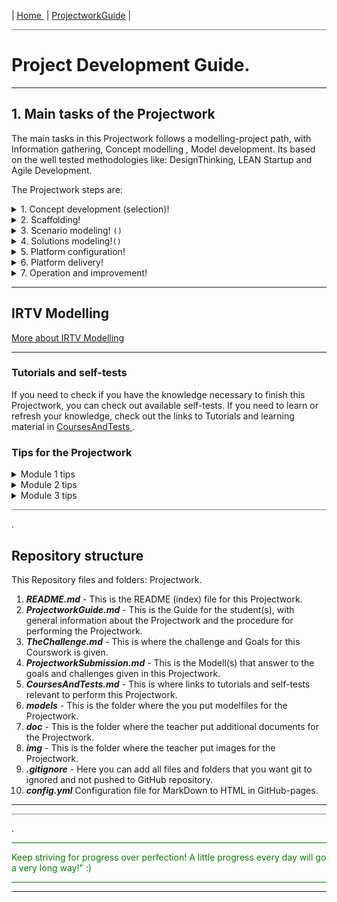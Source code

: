 | [Home ](Home.md) | [ProjectworkGuide](ProjectworkGuide.md) |

<hr style="background: gray" /> 

# Project Development Guide.

---

## 1. Main tasks of the Projectwork

The main tasks in this Projectwork follows a modelling-project path, with Information gathering, Concept modelling , Model development.
Its based on the well tested methodologies like: DesignThinking, LEAN Startup and Agile Development.

The Projectwork steps are:

<details><summary>1. Concept development (selection)!</summary>
Concept selection identifies existing approaches, solutions and methodologies, then ana- lyzes and tests them on the problem at hand, in order to reuse best practices and gain ideas for innovation.

### Concept Development  
In concept development the project team explores, discusses, and analyzes existing visual solu- tion concepts, in order to
• Better understand the business challenges faced by the organization,
• Get new ideas about how visual solutions may be applied to solve identified business
challenges,
• Improve solution quality and reduce cost by reusing existing solutions or services.
The solution concepts may come from any of the participants:
• Standard and basic solutions developed by AKM and their partners.
• Applications and methodology support solutions developed by independent solutions de- velopment consultants.
• Applications and solutions already being used by the customer company, e.g. based on spreadsheets and other documents, or simple database applications (e.g. Microsoft Access).
These steps are involved:
1. Capture the key business objectives and challenges that the solution should address.
2. Identify, select and describe the solutions concepts deemed relevant. In addition to con- cepts based on existing solutions, completely new ideas should also be represented.
3. Analyze the concepts, capture arguments pro and contra their usefulness in this case, with reference to the business objectives and challenges.
4. Select one or a combination of concepts. If a template is available for the selected solu- tion concept(s), include its tasks, views, roles, and information content in the knowledge model for you project.
The model below shows an example of a high level analysis of solution concepts. On the top, we find five business objectives, which leads to four challenges (issues) of concern to key roles in the organization. A set of solution concepts (lightbulbs) address these challenges, sometimes caus- ing new challenges that should be addressed. Objectives, arguments and data support or con- flicts with (red arrows) the various solution concepts.

---

</details>
<details><summary>2. Scaffolding!</summary>
Scaffolding creates an overview model of the domain in question, identifying the roles of users and stakeholders, the tasks they perform, and the information they apply or produce.

### Scaffolding  
The aim of scaffolding is to get an overview of the situation, the user and stakeholders of the companies involved, their main work activities, and the core content of their work. The scaffolding model is a top-level IRTV model that provides the conceptual framework for the construction of the main solutions model. Scaffolding is also aimed at creating some coherence among the par- ticipants, a minimum of shared terminology and context understanding. The scaffolding model should be initiated as soon as the project starts, and it should be the main vehicle of analysis and communication during the first meetings in the project team.
In all, a scaffolding model that identifies the main IRTV elements and their interdependencies.  



</details>
<details><summary>3. Scenario modeling! <code>()</code></summary>
Scenario modeling provides more rich and detailed representations of important task pat- terns. In addition to role responsibilities and detailed information flows, the model at this stage should also represent the views, with information content and services (tasks) needed for performing the work.

### Scenario Modeling  
Scenario modeling creates detailed descriptions of how a visual, model-configured solution will work to solve a given problem.  
Whereas the scaffolding models are built top down to get an overview of the situation, scenario models focus on the concrete details of particular situations. We typically abstract and generalize from these particulars in order to build a useful solution based on scenarios. Scenario modeling is a bottom up analysis methodology.  
In this phase, you ask more detailed questions about the IRTV dimensions of the problem. We therefore need a richer and more precise modeling language for each of the dimensions and their interdependencies.  
Starting from a scaffolding model, the first challenge is to select the right areas and scenarios to study in depth. Suitable scenarios typically have some of there characteristics:
- Great importance to the company, among its core competencies and processes
- Where performance problems have been recognized
- Simple enough to enable early demonstration of value, but complex enough to warrant a solution that utilizes structured visual modeling
- In an environment that changes, where each project has some degree of uniqueness
- Knowledge intensive and highly dependent on personal experience
- Areas where the information has not yet been structured, and documents is the primary means of communication
- Areas where past investments in CAD, ERP, PLM/PDM, KBE etc. have not given the ex- pected benefits.  
The most important criteria, however, is the availability and dedication of people who are know- ledge in the field to participate in the scenario modeling process. The availability of a concrete, representative case is also paramount. An ongoing project is an ideal case as long as project time pressure does not come in the way of active participation in the modeling process. A pre- vious project is still far preferable to not having a concrete example at all.  
The scaffolding model offers some hints about what kind of scenarios me might focus on:
- The work of a particular role, team, or group of roles
- A certain task, or related group of tasks
- The lifecycle of some information entity, such as a product design, or a view containing related information, e.g. a business case
- Or a combination of the dimensions.
It often makes sense to start the scenario modeling a new model view, bringing in just the elements that are part of the scenario.

</details>
<details><summary>4. Solutions modeling!<code>()</code></summary>
Solutions modeling specifies how a solution should function, integrating a number of scena- rios around a purposefully designed knowledge architecture, guided by the core concepts identified in the scaffolding model.

Solution Modeling 
Solution modeling brings together the top down overview created in the scaffolding phase, and the bottom-up scenario models, performing a sort of middle-in-out analysis. In this process, par- ticular scenarios are generalized and aligned to form a coherent and integrated solution. As shown in the figure above, the final important task in this phase, is the linking of IRTV model ele- ments to executable platform services for information, role, task and view management.
The execution platform that directly executes IRTV models, is the Active Knowledge Modeling (AKM) platform. The analysis leading up to the final solution configuration, covering the concept, scaffolding, scenario and early solutions modeling activities, can however be applied in more conventional software engineering projects as well. The following phases of the methodology, however, assumes that you will configure a solution in the AKM platform, utilizing the Configura- ble Visual Workplaces (CVW) interface within Metis modeling clients, supported by the Metis En- terprise repository for collaboration and data sharing.

The AKM platform comes with an initial model that specifies the core, most generic elements within each dimension, and their relationships to elements in other dimensions. The standard vis- ual workplace likewise contains generic views and services that activate these generic structures, e.g. generic views for editing the information about a product element. These workplace compo- nents can be extended and customized by providing more detailed specifications in any of the four dimensions:
• If the customer defines more specific types of information objects, relationships, proper- ties etc., the modeling and visualization services automatically adapt to include the new features.
• No view model extension is needed to accommodate new information types, but if the customer wants to override the default specifications and customize how the new ele- ments are to be displayed and manipulated, view models must be updated as well.
 © Active Knowledge Modeling A.S. 32 Confidential – do not distribute
• If the customer adds new and more specific roles, new workplaces for the roles are also made available. The services and configurations defined on the generic level apply to the new roles according to the role specialization hierarchy.
• Defining new and specialized tasks is probably the most common form of detailed custo- mization and instance level adaptation, e.g. to meet the specific requirements of a partic- ular project. Some automatic tasks can be defined as a sequence or more complex process of subtasks, while others are defined as rules. The triggering and coordination of tasks can be associated with modeled sequences, or rules that react to the occurrence of different kinds of events, such as “Every second Thursday at 11:00”, or “Every time a new product variant is created”. The AKM platform as well defines a set of generic tasks that have scripted code to be executed when the task is invoked. Other tasks are imple- mented with a view, a window in the workplace with some information content and other services (tasks) available for manipulating the information.

Solutions Modeling Using the IRTV Knowledge Space
The overview below summarizes the four dimensions that we are modeling:

![Screenshot 2022-11-24 at 15 51 54](https://user-images.githubusercontent.com/31763773/203813191-b0ee5635-c8c7-488f-9907-6f6b8736d53a.png)

The AKM platform comes with an initial model that specifies the core, most generic elements within each dimension, and their relationships to elements in other dimensions. The standard vis- ual workplace likewise contains generic views and services that activate these generic structures, e.g. generic views for editing the information about a product element. These workplace components can be extended and customized by providing more detailed specifications in any of the four dimensions:
• If the customer defines more specific types of information objects, relationships, proper- ties etc., the modeling and visualization services automatically adapt to include the new features.
• No view model extension is needed to accommodate new information types, but if the customer wants to override the default specifications and customize how the new ele- ments are to be displayed and manipulated, view models must be updated as well.

### Information Modeling

The information management component of the AKM platform defines how information models are stored and manipulated. Because all elements, not just POPS and surrounding spaces, but also the other dimensions of the workspace (roles, tasks, views) can be represented as information elements, the language for information modeling should contain all that is needed for representing any kind of active knowledge model.
This information model is called the Enterprise Knowledge Architecture (EKA). It is depicted below.


All constructs are regarded as Elements. Spaces contain elements, but one element may be found in multiple spaces. Conventionally, most model elements will be Objects. All kinds of ele- ments may have Properties, and Relationships link two elements through Origin and Target Roles1. Relationships, roles and properties are also elements, so they may possess properties and have relationships to other element.  
The EKA does not separate between meta-classes, classes and instances because
- One person’s roof is another one’s floor, thus an instance in one view may be a class in another.
- AKM models represent mutually reflective views. The definition of an element is not found in a single class, but through a set of reflective views.  
Instead, a special relationship called Is between two objects (or relationships or properties), de- note that the origin is defined by the target, and can thus express both specialization (Student is Person) and instantiation (George is-a Person). The instantiation relationship Is-a has similar meaning as Is, but it is used to separate meta-levels (for the modeling contexts where this is re- quired). Finally, Equals is a bi-directional Is-relationship, which implies that the two elements represent the same concept, phenomenon, or entity. Equals is typically used for representing mappings between models that represent different perspectives on the same domain.

---

1 The concept ’Role’ here refers to a participant in a relationship, in general. Throughout this me- thodology description, the term ‘Role’ usually refers to ‘Actor roles’, roles of individual persons, groups, teams, organizational units etc.

---

Other relationship types include general links and associations, and decomposition with (Part) and without (Member) ownership. Note that this approach enables classification, decomposition and states of properties, relationships and views just like objects.
Aspect Modeling
The above classification of core modeling concepts is no taxonomy. The same element may be represented in different ways in different views, for instance as an object in one view, a relation- ship in another and a property in the third. How the element is presented typically depends on the level of detail needed by the particular role. Many language constructs will also be defined as member or multiple core concept classes. As an example, take the concept “state transition”, which can be a task, a relationship and possibly an event or a rule at the same time. The core concepts can thus be seen as aspects or facets that any element may include as part of their de- finition.
Multiple reflective views are captured as multiple “Is” or “Is-a” relationships from an element. This approach can also be applied to mix in new aspects locally. For instance, if a group wants to add a cost dimension to a process model, they simply add an “Is” relationship from “Object” to “Cost unit” in their model. All objects within the model will then inherit the properties and behavior of cost units.
Reflection and Metamodeling
The EKA is inherently reflective; it makes no separation between meta-levels. Objects, relation- ships and property elements can be applied at any level. Inherent reflection also makes the EKA coherent, in that users apply the same modeling constructs and operations on any meta-level. They may perform “metamodeling” operations such as adding a property in the same way on in- stances and classes, or for that matter relationship and property instances and classes. This faci- litates instance level exceptions and evolution. Similarly, users may perform modeling operations on objects representing classes, e.g. adding default parts and property values.
The Content of the Knowledge Architecture
During solutions modeling, the various information elements captured during top-down scaffolding and bottom-up scenario modeling, and as well any elements that you reuse from an applied, should be brought together into an overall architecture. This architecture should capture the con- tent of your solution in a structured way.
For configurable components, the knowledge architecture contains elements of these types:

Role Modeling
Roles represent the relationships between users and other stakeholders and the other knowledge dimensions. Specific roles are thus defined for information access and use, task responsibility and participation, and view definition and usage, respectively. Roles on information elements in- clude:
- Uses, the most generic role. The use of the specific types below is optional.
- Owner
- Editor
- Reader
Each of these relationships may yield different access rights and different information manipula- tion services made available when the user is brining up the information in a workplace.
Roles in tasks include:
- Participates
- Manages
- Customer
Roles on views include:
- Applies, the most generic role. The use of the specific types below is optional.
- Operator, the role using the view
- Definer, the role setting up the view, deciding how content and services should be made available
- Content manager, the one deciding which content should be shown
- Context manager, the one deciding which navigation links should be available
In IRTV models, these roles are represented as different relationship types between roles or actor types (person, organization etc.) and other elements (information, roles, tasks). This is illustrated in the metamodel below:

We also model task patterns as work breakdown structures using the general member and part relationships introduced for information modeling above. Events represent situations that occur, things that happen. The performance of a task is an event. Events (and therefore also tasks) trig- ger tasks. The triggers relationship is as well used for defining sequences of tasks. Decisions are a special kind of task. Often they will control what to do, e.g. which next task to trigger, or when. A rule is another special kind of task. If specified in a rule model, it can be automatically executed by the rule engine (see below). The rule language can as well be applied for defining a library of typical events that occur, such as “a change of the value of the ‘deadline’ property for elements of type ‘product component’”. Finally, the platform can be extended by scripting, defining automatic script tasks. Scripts can take input and output parameters just like other tasks, referring to them by name. This mechanism has been used for defining a library of reusable general tasks as part of the standard platform configuration. On way of linking to the platform is thus to define your lo- cal tasks as specializations of one or more of the tasks in this library, maybe customizing it slightly by binding some local parameter values, e.g. to a particular type of information being ma- nipulated. More details about this will be presented in the description of platform configuration below.

---

Rule Modeling
A rule is regarded as a kind of task. This is because we are interested in the active nature of the rule, the effect it has upon the knowledge architecture, platform, and workplaces. Rule modeling

deals with the specification of these effects. By representing rules as tasks, we also capture the rules’ effects in the history of the models, and allow users to override rules when they see that they are no longer valid, or perhaps just to explore what opportunities were to arise if we are able to find a way to work around this rule in our design. After all, rules, like all other model elements, have different degrees of certainty and precision throughout their lifecycles. By treating rules as tasks, we also ensure uniform definition and handling of parameters to rules and tasks.
Rules may help you achieve a number of useful effects:
• Capture and enforce constraints that e.g. a product structure must meet such as “maxi- mum voltage is 12V”.
• Select which elements should be related, from a set of possible choices, e.g. to automati- cally configure a product part structure by selecting the right component variants.
• Automatically derive values for parameters, such as “voltage” from the battery element to the other electrical components.
• Automatically calculate values, e.g. sum up the material costs of a complete product part structure.
Defining the Context of a Rule
The first step is to define the context in which a rule will be applied. This can be in a task pattern model, alongside interactive and manual tasks, but more commonly, rules will be associated with information elements such as product, organization, or process structures. Therefore, the rela- tionship that defines the element that a rule applies to, is the works-on relationship defined for task modeling above. The information element in question may be an object, a relationship, a property, or any kind of element.
Though a rule is connected to a given context element, it may refer to and manipulate related elements as well, including the properties of the elements, its relationships and neighbor ele- ments.
Defining the Logic of a Rule
Rules are defined in terms of three types of elements:
• Events and Triggers
• Conditions
• Actions
Events define when a task (such as a rule) is to be triggered. Conditions define situations where different actions should be performed. The meaning of a rule can thus be expressed as

When <Event> If <Condition> Then <Action>

Any task can fill the role of an action in a rule. We may thus use this construct to link in sub-rules as well. An action that is part of the rule, but not guarded by a condition, will always be performed when the event is triggered. A rule can contain any number of actions, linked to at set of condi- tions using the if-then relationship type.

---

Any task can be applied as an action in a rule, so action modeling follows task modeling. The modeling of events and conditions, however, warrant closer attention.
Events
Version 2.0 of the CVW platform does not include a full event notification service, and no services have been implemented for interpreting different kinds of events. Instead, rules are triggered ac- cording to the structure (parts and sequences) of the task patterns, or interactively by the users clicking on a button or menu item linked to the rule task.
Example
The model below shows a simple rule, called “Rule step 2”. It has a main condition (“AND”), and an action. The condition has a subrule (priority = 2), while the action task has an input parameter (“Cost”) and an output parameter (“Budget”). The code of the action is
Budget = Cost

A condition object simply links the rules that decide whether the action should be performed. Its operator may be AND, OR or NOT. A condition may as well have subconditions, to create more complex logical expressions.
The action can be any kind of task, a script, or a rule.
More details about rules is found in the section on Scripting and Rule Modeling in the Platform Configuration documentation.

---

View Modeling
View models define every aspect of how the information is shown in the workplaces. The most important aspect is of course which information to show. This is defined as a visual query. A visu- al query must contain the kind of elements you want to see and work on, and it may define addi- tional search criteria, e.g. for property values, in order to filter out irrelevant content.

---
### Task Modeling
The core elements for task modeling, are depicted below. It shows that a task can work on some information element, and that a task may have parameters, information elements that provide input data values, or receive output data. A task may as well be connected to a view that is ap- plied for performing the task. In order to establish what to do in a situation where e.g. an informa- tion element is to be presented to the user in the workplace, any kind of element can have a de- fault task specified.

---

</details>
<details><summary>5. Platform configuration!</summary>
Platform configuration maps the conceptual information, role, task and view models to the execution platform, defining how information is stored, access control is enforced, tasks should be executed, views presented in workplaces, etc

Platform configuration adds details to the IRTV models that are specific to the execution platform. This task is typically handled by solution managers, super users and technical consultants, not ordinary end users.
Let us first look at the interplay of the IRTV dimensions during operation of the platform. A view component such as a work area or a navigation menu item most commonly represents a task. A menu item often reflect a “select” task, while a work area might represent a “view” or “update” task. The services available in a view for a task, reflect available subtasks of that task, filtered according to the role of the user. Tasks are filtered according to the same principles as informa- tion. Which tasks and information (model) elements to include in a view is defined through multi- dimensional inheritance according to the IRTV dimensions

---
</details>

<details><summary>6. Platform delivery!</summary>
Platform delivery involved training users, but as well integrating existing application sys- tems and databases, applying e.g. model-configured data exchange, parameterizing APIs and web services.
</details>
<details><summary>7. Operation and improvement!</summary>
Operation and improvement deals with the continued customization, adaptation and exten- sion of the solution to cover a wider scope, handle environmental changes, or reflect im- proved work practices.
</details>

---

## IRTV Modelling

[More about IRTV Modelling](IRTV-modelling.md)

---

### Tutorials and self-tests

If you need to check if you have the knowledge necessary to finish this Projectwork, you can check out available self-tests.
If you need to learn or refresh your knowledge, check out the links to Tutorials and learning material in [CoursesAndTests ](CoursesAndTests.md).

### Tips for the Projectwork

<details><summary>Module 1 tips</summary>

- ...
- ...

</details>

<details><summary>Module 2 tips</summary>

- ...
- ...

</details>

<details><summary>Module 3 tips</summary>

- ...
- ...

</details>


<hr style="background: gray" /> 

.

## Repository structure

This Repository files and folders:
 Projectwork.

1. ***README.md*** - This is the README (index) file for this Projectwork.
1. ***ProjectworkGuide.md*** - This is the Guide for the student(s), with general information about the Projectwork and the procedure for performing the Projectwork. 
1. ***TheChallenge.md*** - This is where the challenge and Goals for this Courswork is given.
1. ***ProjectworkSubmission.md*** - This is the Modell(s) that answer to the goals and challenges given in this Projectwork.
1. ***CoursesAndTests.md*** - This is where links to tutorials and self-tests relevant to perform this Projectwork. 
1. ***models*** - This is the folder where the you put modelfiles for the Projectwork.
1. ***doc*** - This is the folder where the teacher put additional documents for the Projectwork.
1. ***img*** - This is the folder where the teacher put images for the Projectwork.
1. ***.gitignore*** - Here you can add all files and folders that you want git to ignored and not pushed to GitHub repository.
1. ***config.yml*** Configuration file for MarkDown to HTML in GitHub-pages.

---
<hr style="background: gray" /> 

.

<hr style="background: green" /> 
<span style="color: green">
Keep striving for progress over perfection! A little progress every day will go a very long way!" :)
</span>
<hr style="background: green" /> 

---
